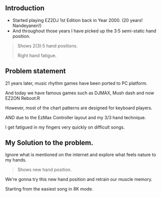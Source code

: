 ## Introduction

* Started playing EZ2DJ 1st Edition back in Year 2000. (20 years! Nandeyanen!)
* And throughout those years I have picked up the 3:5 semi-static hand position. 
> Shows 2(3):5 hand positions. 
> 
>Right hand fatigue.

## Problem statement

21 years later, music rhythm games have been ported to PC platform.

And today we have famous games such as DJMAX, Mush dash and 
now EZ2ON Reboot:R 

However, most of the chart patterns are designed for keyboard players.

AND due to the EzMax Controller layout and my 3/3 hand technique.

I get fatigued in my fingers very quickly on difficult songs.

## My Solution to the problem.
Ignore what is mentioned on the internet
and explore what feels nature to my hands.

> Shows new hand position.

We're gonna try this new hand position and retrain our muscle memory.

Starting from the easiest song in 8K mode.